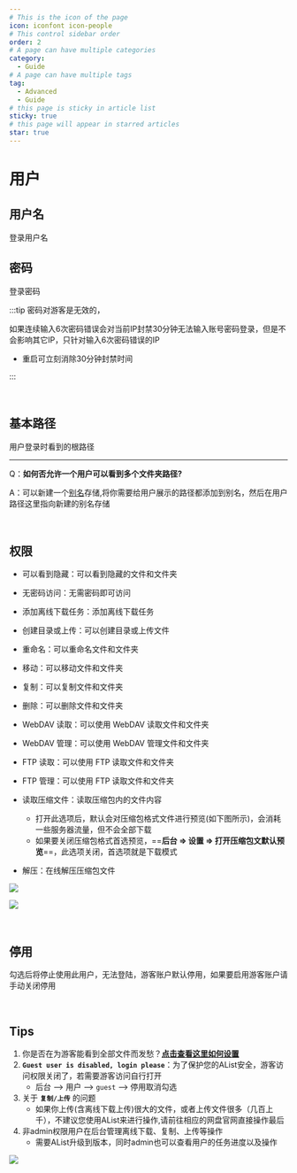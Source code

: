 ```yaml
---
# This is the icon of the page
icon: iconfont icon-people
# This control sidebar order
order: 2
# A page can have multiple categories
category:
  - Guide
# A page can have multiple tags
tag:
  - Advanced
  - Guide
# this page is sticky in article list
sticky: true
# this page will appear in starred articles
star: true
---
```


# 用户

## **用户名**

登录用户名

## **密码**

登录密码

:::tip
密码对游客是无效的，

如果连续输入6次密码错误会对当前IP封禁30分钟无法输入账号密码登录，但是不会影响其它IP，只针对输入6次密码错误的IP

- 重启可立刻消除30分钟封禁时间

:::

<br/>



## **基本路径**

用户登录时看到的根路径

-----

Q：**如何否允许一个用户可以看到多个文件夹路径?**

A：可以新建一个[别名](alias.md)存储,将你需要给用户展示的路径都添加到别名，然后在用户路径这里指向新建的别名存储

<br/>



## **权限**

- 可以看到隐藏：可以看到隐藏的文件和文件夹
- 无密码访问：无需密码即可访问
- 添加离线下载任务：添加离线下载任务
- 创建目录或上传：可以创建目录或上传文件
- 重命名：可以重命名文件和文件夹
- 移动：可以移动文件和文件夹
- 复制：可以复制文件和文件夹
- 删除：可以删除文件和文件夹
- WebDAV 读取：可以使用 WebDAV 读取文件和文件夹
- WebDAV 管理：可以使用 WebDAV 管理文件和文件夹
- FTP 读取：可以使用 FTP 读取文件和文件夹
- FTP 管理：可以使用 FTP 读取文件和文件夹
- 读取压缩文件：读取压缩包内的文件内容
  - 打开此选项后，默认会对压缩包格式文件进行预览(如下图所示)，会消耗一些服务器流量，但不会全部下载
  - 如果要关闭压缩包格式首选预览，==**后台 => 设置 => 打开压缩包文默认预览**==，此选项关闭，首选项就是下载模式

- 解压：在线解压压缩包文件

![](/img/advanced/user_read_archives_light.png#light)

![](/img/advanced/user_read_archives_dark.png#dark)

<br/>



## **停用**

勾选后将停止使用此用户，无法登陆，游客账户默认停用，如果要启用游客账户请手动关闭停用

<br/>



## **Tips**

1. 你是否在为游客能看到全部文件而发愁？[**点击查看这里如何设置**](../../faq/why.md#%E6%83%B3%E8%AE%A9%E6%B8%B8%E5%AE%A2%E7%99%BB%E5%BD%95%E5%90%8E%E6%89%8D%E8%83%BD%E7%9C%8B%E5%88%B0%E5%86%85%E5%AE%B9%E6%80%8E%E4%B9%88%E8%AE%BE%E7%BD%AE)
2. **`Guest user is disabled, login please`**：为了保护您的AList安全，游客访问权限关闭了，若需要游客访问自行打开
   - 后台 --> 用户 --> `guest` --> 停用取消勾选
3. 关于 **`复制/上传`** 的问题
   - 如果你上传(含离线下载上传)很大的文件，或者上传文件很多（几百上千），不建议您使用AList来进行操作,请前往相应的网盘官网直接操作最后
4. 非admin权限用户在后台管理离线下载、复制、上传等操作
   - 需要AList升级到<Badge text="v3.39.1" type="info" vertical="middle" />版本，同时admin也可以查看用户的任务进度以及操作

![](/img/advanced/user_manage.png)

